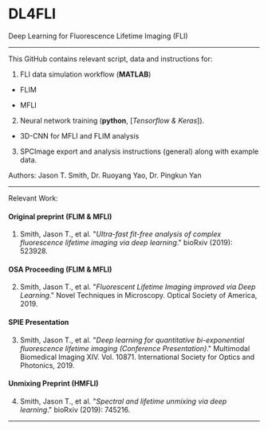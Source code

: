 # DL4FLI
Deep Learning for Fluorescence Lifetime Imaging (FLI)

--------------------------------------------------------------

This GitHub contains relevant script, data and instructions for:
1. FLI data simulation workflow (**MATLAB**)

  * FLIM

  * MFLI

2. Neural network training (**python**, [_Tensorflow & Keras_]).

  * 3D-CNN for MFLI and FLIM analysis
  
3. SPCImage export and analysis instructions (general) along with example data.

Authors: Jason T. Smith, Dr. Ruoyang Yao, Dr. Pingkun Yan

--------------------------------------------------------------

Relevant Work:

#### Original preprint (FLIM & MFLI)
1) Smith, Jason T., et al. "_Ultra-fast fit-free analysis of complex fluorescence lifetime imaging via deep learning_." bioRxiv (2019): 523928.

#### OSA Proceeding (FLIM & MFLI)
2) Smith, Jason T., et al. "_Fluorescent Lifetime Imaging improved via Deep Learning_." Novel Techniques in Microscopy. Optical Society of America, 2019.

#### SPIE Presentation
3) Smith, Jason T., et al. "_Deep learning for quantitative bi-exponential fluorescence lifetime imaging (Conference Presentation)_." Multimodal Biomedical Imaging XIV. Vol. 10871. International Society for Optics and Photonics, 2019.

#### Unmixing Preprint (HMFLI)
4) Smith, Jason T., et al. "_Spectral and lifetime unmixing via deep learning_." bioRxiv (2019): 745216.

--------------------------------------------------------------

